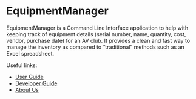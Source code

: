 # EquipmentManager

EquipmentManager is a Command Line Interface application to help with keeping track of equipment details (serial number, name,  quantity, cost, vendor, purchase date) for an AV club. It provides a clean and fast way to manage the inventory as compared to “traditional” methods such as an Excel spreadsheet.


Useful links:
* [User Guide](UserGuide.md)
* [Developer Guide](DeveloperGuide.md)
* [About Us](AboutUs.md)
